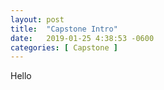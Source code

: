 ```yaml
---
layout: post
title:  "Capstone Intro"
date:   2019-01-25 4:38:53 -0600
categories: [ Capstone ]
---
```


Hello